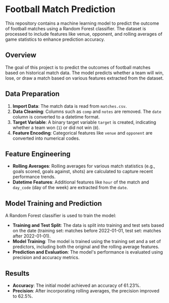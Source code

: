 # Football Match Prediction

This repository contains a machine learning model to predict the outcome of football matches using a Random Forest classifier. The dataset is processed to include features like venue, opponent, and rolling averages of game statistics to enhance prediction accuracy.
## Overview

The goal of this project is to predict the outcomes of football matches based on historical match data. The model predicts whether a team will win, lose, or draw a match based on various features extracted from the dataset.

## Data Preparation

1. **Import Data**: The match data is read from `matches.csv`.
2. **Data Cleaning**: Columns such as `comp` and `notes` are removed. The `date` column is converted to a datetime format.
3. **Target Variable**: A binary target variable `target` is created, indicating whether a team won (`1`) or did not win (`0`).
4. **Feature Encoding**: Categorical features like `venue` and `opponent` are converted into numerical codes.

## Feature Engineering

- **Rolling Averages**: Rolling averages for various match statistics (e.g., goals scored, goals against, shots) are calculated to capture recent performance trends.
- **Datetime Features**: Additional features like `hour` of the match and `day_code` (day of the week) are extracted from the `date`.

## Model Training and Prediction

A Random Forest classifier is used to train the model:

- **Training and Test Split**: The data is split into training and test sets based on the date (training set: matches before 2022-01-01, test set: matches after 2022-01-01).
- **Model Training**: The model is trained using the training set and a set of predictors, including both the original and the rolling average features.
- **Prediction and Evaluation**: The model's performance is evaluated using precision and accuracy metrics.

## Results

- **Accuracy**: The initial model achieved an accuracy of 61.23%.
- **Precision**: After incorporating rolling averages, the precision improved to 62.5%.
